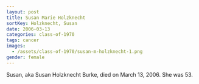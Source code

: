 ```yaml
---
layout: post
title: Susan Marie Holzknecht
sortKey: Holzknecht, Susan
date: 2006-03-13
categories: class-of-1970
tags: cancer
images:
  - /assets/class-of-1970/susan-m-holzknecht-1.png
gender: female
---
```

Susan, aka Susan Holzknecht Burke, died on March 13, 2006. She was 53.
